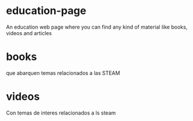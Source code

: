 # education-page
An education web page where you can find any kind of material like books, videos and articles
# books
que abarquen temas relacionados a las STEAM
# videos
Con temas de interes relacionados a ls steam
